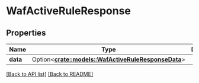 # WafActiveRuleResponse

## Properties

Name | Type | Description | Notes
------------ | ------------- | ------------- | -------------
**data** | Option<[**crate::models::WafActiveRuleResponseData**](WafActiveRuleResponseData.md)> |  | 

[[Back to API list]](../README.md#documentation-for-api-endpoints) [[Back to README]](../README.md)


